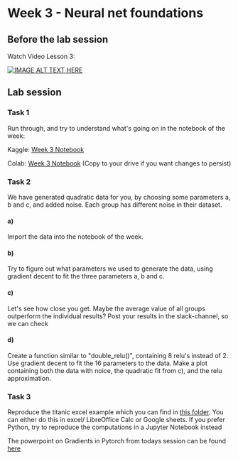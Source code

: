 # Week 3 - Neural net foundations

## Before the lab session

Watch Video Lesson 3: 

[![IMAGE ALT TEXT HERE](https://img.youtube.com/vi/hBBOjCiFcuo/0.jpg)](https://www.youtube.com/watch?v=hBBOjCiFcuo)


## Lab session

### Task 1

Run through, and try to understand what's going on in the notebook of the week:

Kaggle:
[Week 3 Notebook](https://www.kaggle.com/code/jhoward/how-does-a-neural-net-really-work)

Colab:
[Week 3 Notebook](https://colab.research.google.com/github/fastai/course22/blob/master/04-how-does-a-neural-net-really-work.ipynb) (Copy to your drive if you want changes to persist)

### Task 2

We have generated quadratic data for you, by choosing some parameters a, b and c, and added noise. Each group has different noise in their dataset.

#### a) 
Import the data into the notebook of the week.
#### b) 
Try to figure out what parameters we used to generate the data, using gradient decent to fit the three parameters a, b and c.
#### c) 
Let's see how close you get. Maybe the average value of all groups outperform the individual results? Post your results in the slack-channel, so we can check
#### d)
Create a function similar to "double_relu()", containing 8 relu's instead of 2. Use gradient decent to fit the 16 parameters to the data. Make a plot containing both the data with noice, the quadratic fit from c), and the relu approximation.

### Task 3 
Reproduce the titanic excel example which you can find in [this folder](https://github.com/fastai/course22/blob/master/xl). You can either do this in excel/ LibreOffice Calc or Google sheets. If you prefer Python, try to reproduce the computations in a Jupyter Notebook instead

The powerpoint on Gradients in Pytorch from todays session can be found [here](https://docs.google.com/presentation/d/1woiJM9y28p6tvVCLRjIAX0fTvUGXjvCf8uZ9fN9X-Vo/edit?usp=sharing)
